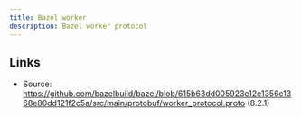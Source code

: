 ```yaml
---
title: Bazel worker
description: Bazel worker protocol
---
```


## Links

- Source: https://github.com/bazelbuild/bazel/blob/615b63dd005923e12e1356c1368e80dd121f2c5a/src/main/protobuf/worker_protocol.proto (8.2.1)
